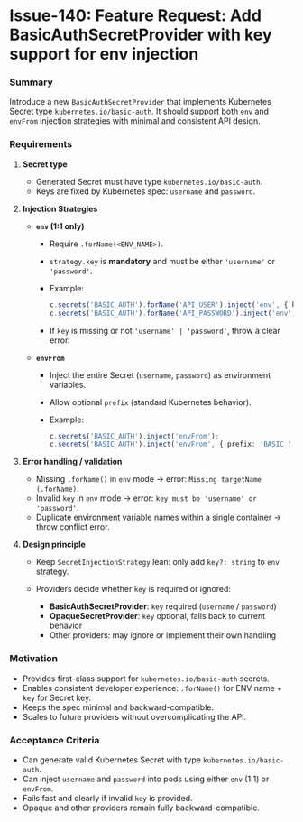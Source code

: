 # Issue-140: Feature Request: Add BasicAuthSecretProvider with key support for env injection

### Summary

Introduce a new `BasicAuthSecretProvider` that implements Kubernetes Secret type `kubernetes.io/basic-auth`.
It should support both `env` and `envFrom` injection strategies with minimal and consistent API design.

### Requirements

1. **Secret type**

   * Generated Secret must have type `kubernetes.io/basic-auth`.
   * Keys are fixed by Kubernetes spec: `username` and `password`.

2. **Injection Strategies**

   * **`env` (1:1 only)**

     * Require `.forName(<ENV_NAME>)`.
     * `strategy.key` is **mandatory** and must be either `'username'` or `'password'`.
     * Example:

       ```ts
       c.secrets('BASIC_AUTH').forName('API_USER').inject('env', { key: 'username' });
       c.secrets('BASIC_AUTH').forName('API_PASSWORD').inject('env', { key: 'password' });
       ```
     * If `key` is missing or not `'username' | 'password'`, throw a clear error.

   * **`envFrom`**

     * Inject the entire Secret (`username`, `password`) as environment variables.
     * Allow optional `prefix` (standard Kubernetes behavior).
     * Example:

       ```ts
       c.secrets('BASIC_AUTH').inject('envFrom'); 
       c.secrets('BASIC_AUTH').inject('envFrom', { prefix: 'BASIC_' });
       ```

3. **Error handling / validation**

   * Missing `.forName()` in `env` mode → error: `Missing targetName (.forName)`.
   * Invalid `key` in `env` mode → error: `key must be 'username' or 'password'`.
   * Duplicate environment variable names within a single container → throw conflict error.

4. **Design principle**

   * Keep `SecretInjectionStrategy` lean: only add `key?: string` to `env` strategy.
   * Providers decide whether `key` is required or ignored:

     * **BasicAuthSecretProvider**: `key` required (`username` / `password`)
     * **OpaqueSecretProvider**: `key` optional, falls back to current behavior
     * Other providers: may ignore or implement their own handling

### Motivation

* Provides first-class support for `kubernetes.io/basic-auth` secrets.
* Enables consistent developer experience: `.forName()` for ENV name + `key` for Secret key.
* Keeps the spec minimal and backward-compatible.
* Scales to future providers without overcomplicating the API.

### Acceptance Criteria

* Can generate valid Kubernetes Secret with type `kubernetes.io/basic-auth`.
* Can inject `username` and `password` into pods using either `env` (1:1) or `envFrom`.
* Fails fast and clearly if invalid `key` is provided.
* Opaque and other providers remain fully backward-compatible.
